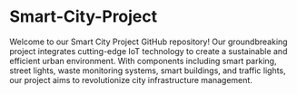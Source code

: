 # Smart-City-Project
 Welcome to our Smart City Project GitHub repository! Our groundbreaking project integrates cutting-edge IoT technology to create a sustainable and efficient urban environment. With components including smart parking, street lights, waste monitoring systems, smart buildings, and traffic lights, our project aims to revolutionize city infrastructure management.
